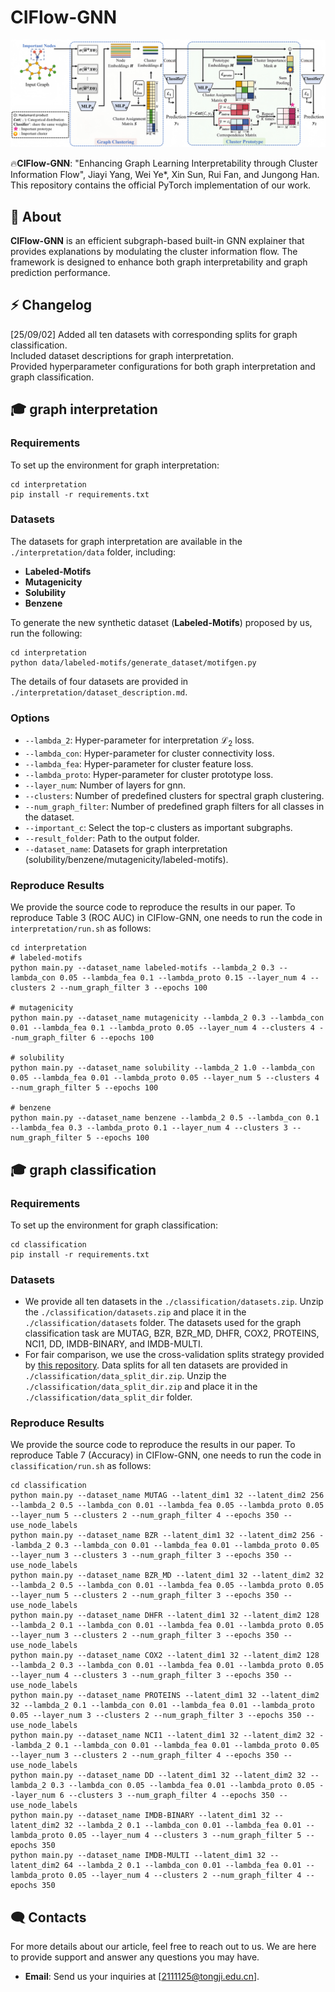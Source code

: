 # CIFlow-GNN
![image text](https://github.com/YJYTJ/CIFlow-GNN/blob/main/flowchart.png "The pipeline of CIFlow-GNN")

🔥**CIFlow-GNN**: "Enhancing Graph Learning Interpretability through Cluster Information Flow", Jiayi Yang, Wei Ye*, Xin Sun, Rui Fan, and Jungong Han. This repository contains the official PyTorch implementation of our work.

## 🚀 About

**CIFlow-GNN** is an efficient subgraph-based built-in GNN explainer that provides explanations by modulating the cluster information flow. The framework is designed to enhance both graph interpretability and graph prediction performance.

## ⚡ Changelog

[25/09/02] Added all ten datasets with corresponding splits for graph classification.  
Included dataset descriptions for graph interpretation.  
Provided hyperparameter configurations for both graph interpretation and graph classification.


## 🎓 graph interpretation
### Requirements
To set up the environment for graph interpretation:
```shell
cd interpretation
pip install -r requirements.txt
```

### Datasets
The datasets for graph interpretation are available in the ```./interpretation/data``` folder, including:
- **Labeled-Motifs**
- **Mutagenicity**
- **Solubility**
- **Benzene**

To generate the new synthetic dataset (**Labeled-Motifs**) proposed by us, run the following:
```shell
cd interpretation
python data/labeled-motifs/generate_dataset/motifgen.py
```

The details of four datasets are provided in ```./interpretation/dataset_description.md```.

### Options
- `--lambda_2`: Hyper-parameter for interpretation $\mathcal{L}_{\text{2}}$ loss.
- `--lambda_con`: Hyper-parameter for cluster connectivity loss.
- `--lambda_fea`: Hyper-parameter for cluster feature loss.
- `--lambda_proto`: Hyper-parameter for cluster prototype loss.
- `--layer_num`: Number of layers for gnn.
- `--clusters`: Number of predefined clusters for spectral graph clustering.
- `--num_graph_filter`: Number of predefined graph filters for all classes in the dataset.
- `--important_c`: Select the top-c clusters as important subgraphs.
- `--result_folder`: Path to the output folder.
- `--dataset_name`: Datasets for graph interpretation (solubility/benzene/mutagenicity/labeled-motifs).

### Reproduce Results
We provide the source code to reproduce the results in our paper. To reproduce Table 3 (ROC AUC) in CIFlow-GNN, one needs to run the code in `interpretation/run.sh` as follows:

```shell
cd interpretation
# labeled-motifs
python main.py --dataset_name labeled-motifs --lambda_2 0.3 --lambda_con 0.05 --lambda_fea 0.1 --lambda_proto 0.15 --layer_num 4 --clusters 2 --num_graph_filter 3 --epochs 100

# mutagenicity
python main.py --dataset_name mutagenicity --lambda_2 0.3 --lambda_con 0.01 --lambda_fea 0.1 --lambda_proto 0.05 --layer_num 4 --clusters 4 --num_graph_filter 6 --epochs 100

# solubility
python main.py --dataset_name solubility --lambda_2 1.0 --lambda_con 0.05 --lambda_fea 0.01 --lambda_proto 0.05 --layer_num 5 --clusters 4 --num_graph_filter 5 --epochs 100

# benzene
python main.py --dataset_name benzene --lambda_2 0.5 --lambda_con 0.1 --lambda_fea 0.3 --lambda_proto 0.1 --layer_num 4 --clusters 3 --num_graph_filter 5 --epochs 100
```


## 🎓 graph classification
### Requirements
To set up the environment for graph classification:
```shell
cd classification
pip install -r requirements.txt
```

### Datasets
-  We provide all ten datasets in the ```./classification/datasets.zip```. Unzip the ```./classification/datasets.zip``` and place it in the ```./classification/datasets``` folder. The datasets used for the graph classification task are MUTAG, BZR, BZR_MD, DHFR, COX2, PROTEINS, NCI1, DD, IMDB-BINARY, and IMDB-MULTI.
-  For fair comparison, we use the cross-validation splits strategy provided by [this repository](https://github.com/diningphil/gnn-comparison). Data splits for all ten datasets are provided in ```./classification/data_split_dir.zip```. Unzip the ```./classification/data_split_dir.zip``` and place it in the ```./classification/data_split_dir``` folder.


### Reproduce Results
We provide the source code to reproduce the results in our paper. To reproduce Table 7 (Accuracy) in CIFlow-GNN, one needs to run the code in `classification/run.sh` as follows:

```shell
cd classification
python main.py --dataset_name MUTAG --latent_dim1 32 --latent_dim2 256 --lambda_2 0.5 --lambda_con 0.01 --lambda_fea 0.05 --lambda_proto 0.05 --layer_num 5 --clusters 2 --num_graph_filter 4 --epochs 350 --use_node_labels
python main.py --dataset_name BZR --latent_dim1 32 --latent_dim2 256 --lambda_2 0.3 --lambda_con 0.01 --lambda_fea 0.01 --lambda_proto 0.05 --layer_num 3 --clusters 3 --num_graph_filter 3 --epochs 350 --use_node_labels
python main.py --dataset_name BZR_MD --latent_dim1 32 --latent_dim2 32 --lambda_2 0.5 --lambda_con 0.01 --lambda_fea 0.05 --lambda_proto 0.05 --layer_num 5 --clusters 2 --num_graph_filter 3 --epochs 350 --use_node_labels
python main.py --dataset_name DHFR --latent_dim1 32 --latent_dim2 128 --lambda_2 0.1 --lambda_con 0.01 --lambda_fea 0.01 --lambda_proto 0.05 --layer_num 3 --clusters 2 --num_graph_filter 3 --epochs 350 --use_node_labels
python main.py --dataset_name COX2 --latent_dim1 32 --latent_dim2 128 --lambda_2 0.3 --lambda_con 0.01 --lambda_fea 0.01 --lambda_proto 0.05 --layer_num 4 --clusters 3 --num_graph_filter 3 --epochs 350 --use_node_labels
python main.py --dataset_name PROTEINS --latent_dim1 32 --latent_dim2 32 --lambda_2 0.1 --lambda_con 0.01 --lambda_fea 0.01 --lambda_proto 0.05 --layer_num 3 --clusters 2 --num_graph_filter 3 --epochs 350 --use_node_labels
python main.py --dataset_name NCI1 --latent_dim1 32 --latent_dim2 32 --lambda_2 0.1 --lambda_con 0.01 --lambda_fea 0.01 --lambda_proto 0.05 --layer_num 3 --clusters 2 --num_graph_filter 4 --epochs 350 --use_node_labels
python main.py --dataset_name DD --latent_dim1 32 --latent_dim2 32 --lambda_2 0.3 --lambda_con 0.05 --lambda_fea 0.01 --lambda_proto 0.05 --layer_num 6 --clusters 3 --num_graph_filter 4 --epochs 350 --use_node_labels
python main.py --dataset_name IMDB-BINARY --latent_dim1 32 --latent_dim2 32 --lambda_2 0.1 --lambda_con 0.01 --lambda_fea 0.01 --lambda_proto 0.05 --layer_num 4 --clusters 3 --num_graph_filter 5 --epochs 350
python main.py --dataset_name IMDB-MULTI --latent_dim1 32 --latent_dim2 64 --lambda_2 0.1 --lambda_con 0.01 --lambda_fea 0.01 --lambda_proto 0.05 --layer_num 4 --clusters 2 --num_graph_filter 4 --epochs 350
```


## 🗨️ Contacts

For more details about our article, feel free to reach out to us. We are here to provide support and answer any questions you may have. 

- **Email**: Send us your inquiries at [2111125@tongji.edu.cn].


